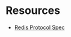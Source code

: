 # Resources

- [Redis Protocol Spec](https://redis.io/docs/latest/develop/reference/protocol-spec/)
